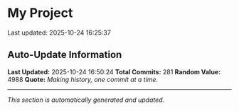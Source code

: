 # My Project


Last updated: 2025-10-24 16:25:37
































































































































































































































































































































































































































































































































































































































































































## Auto-Update Information

**Last Updated:** 2025-10-24 16:50:24
**Total Commits:** 281
**Random Value:** 4988
**Quote:** _Making history, one commit at a time._

---
_This section is automatically generated and updated._